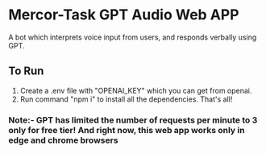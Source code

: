# Mercor-Task GPT Audio Web APP

 A bot which interprets voice input from users, and responds verbally using GPT. 

 ## To Run

 1. Create a .env file with "OPENAI_KEY" which you can get from openai.
 2. Run command "npm i" to install all the dependencies.
That's all!

### Note:- GPT has limited the number of requests per minute to 3 only for free tier! And right now, this web app works only in edge and chrome browsers

